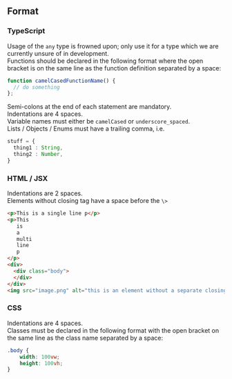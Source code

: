 ## Format

### TypeScript
Usage of the `any` type is frowned upon; only use it for a type which we are currently unsure of in development.  
Functions should be declared in the following format where the open bracket is on the same line as the function definition separated by a space:
```TypeScript
function camelCasedFunctionName() {
  // do something
};
```
Semi-colons at the end of each statement are mandatory.  
Indentations are 4 spaces.  
Variable names must either be `camelCased` or `underscore_spaced`.  
Lists / Objects / Enums must have a trailing comma, i.e.
```TypeScript
stuff = {
  thing1 : String,
  thing2 : Number,
}
```

### HTML / JSX
Indentations are 2 spaces.  
Elements without closing tag have a space before the `\>`
```HTML
<p>This is a single line p</p>
<p>This 
   is
   a
   multi
   line
   p
</p>
<div>
  <div class="body">
  </div>
</div>
<img src="image.png" alt="this is an element without a separate closing tag" />
```

### CSS
Indentations are 4 spaces.  
Classes must be declared in the following format with the open bracket on the same line as the class name separated by a space:
```CSS
.body {
    width: 100vw;
    height: 100vh;
}
```
